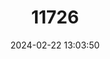 ---
title: "11726"
category: "Leptoperla cacuminis"
draft: false
date: 2024-02-22 13:03:50
languages:
  English: ["Mount Kosciusko Wingless Stonefly"]
---